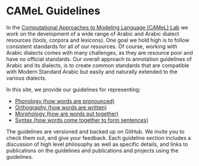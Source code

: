 # CAMeL Guidelines

In the [Computational Approaches to Modeling Language (CAMeL) Lab](www.camel-lab.com) we work on the development of a wide range of Arabic and Arabic dialect resources (tools, corpora and lexicons). One goal we hold high is to follow consistent standards for all of our resources. Of course, working with Arabic dialects comes with many challenges, as they are resource poor and have no official standards. Our overall approach to annotation guidelines of Arabic and its dialects, is to create common standards that are compatible with Modern Standard Arabic but easily and naturally extended to the various dialects.

In this site, we provide our guidelines for representing:

* [Phonology (how words are pronounced)](https://camel-guidelines.readthedocs.io/en/latest/morphology/)
* [Orthography (how words are written)](https://camel-guidelines.readthedocs.io/en/latest/phonology/)
* [Morphology (how are words put together)](https://camel-guidelines.readthedocs.io/en/latest/orthography/)
* [Syntax (how words come together to form sentences)](https://camel-guidelines.readthedocs.io/en/latest/syntax/)

The guidelines are versioned and backed up on GitHub. We invite you to check them out, and give your feedback. Each guideline section includes a discussion of high level philosophy as well as specific details, and links to publications on the guidelines and publications and projects using the guidelines.

